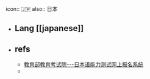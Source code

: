 icon:: 🇯🇵
also:: 日本

- ## Lang [[japanese]]
- ## refs
  - [教育部教育考试院---日本语能力测试网上报名系统](https://jlpt.neea.cn/faq.html)
  -